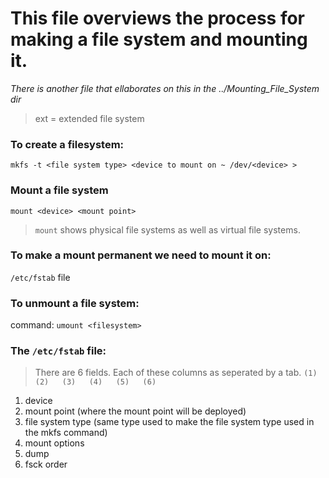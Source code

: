 
# This file overviews the process for making a file system and mounting it.
*There is another file that ellaborates on this in the ../Mounting_File_System dir*


> ext = extended file system

### To create a filesystem: 

```
mkfs -t <file system type> <device to mount on ~ /dev/<device> >
```

### Mount a file system
```
mount <device> <mount point>
```

> ```mount``` shows physical file systems as well as virtual file systems.


### To make a mount permanent we need to mount it on:
```/etc/fstab``` file
### To unmount a file system: 
command: ```umount <filesystem>```


### The ```/etc/fstab``` file:
> There are 6 fields. Each of these columns as seperated by a tab.
> ```(1)    (2)   (3)   (4)   (5)   (6) ```
1. device
2. mount point 
(where the mount point will be deployed)
3. file system type 
(same type used to make the file system type used in the mkfs command)
4. mount options
5. dump
6. fsck order




